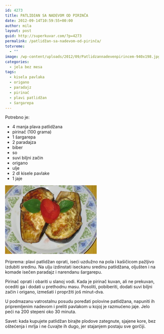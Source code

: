 ```yaml
---
id: 4273
title: PATLIDžAN SA NADEVOM OD PIRINČA
date: 2012-09-14T10:59:55+00:00
author: mila
layout: post
guid: http://superkuvar.com/?p=4273
permalink: /patlidžan-sa-nadevom-od-pirinča/
totvreme:
  - ""
image: /wp-content/uploads/2012/09/Patlidzannadevenpirincem-940x198.jpg
categories:
  - jela bez mesa
tags:
  - kisela pavlaka
  - origano
  - paradajz
  - pirinač
  - plavi patlidžan
  - šargarepa
---
```

Potrebno je:

  * 4 manja plava patlidžana
  * pirinač (100 grama)
  * 1 šargarepa
  * 2 paradajza
  * biber
  * so
  * suvi biljni začin
  * origano
  * ulje
  * 2 dl kisele pavlake
  * 1 jaje

<img class="alignnone size-medium wp-image-4274" title="Patlidzannadevenpirincem" src="/wp-content/uploads/2012/09/Patlidzannadevenpirincem-300x225.jpg" alt="" width="300" height="225" /> 

Priprema: plavi patlidžan oprati, iseći uzdužno na pola i kašičicom pažljivo izdubiti sredinu. Na ulju izdinstati iseckanu sredinu patlidžana, oljušten i na komade isečen paradajz i narendanu šargarepu.

Pirinač oprati i obariti u slanoj vodi. Kada je pirinač kuvan, ali ne prekuvan, ocediti ga i dodati u prethodnu masu. Posoliti, pobiberiti, dodati suvi biljni začin i origano, izmešati i propržiti još minut-dva.

U podmazanu vatrostalnu posudu poređati polovine patlidžana, napuniti ih pripremljenim nadevom i preliti pavlakom u kojoj je razmućeno jaje. Jelo peći na 200 stepeni oko 30 minuta.

Savet: kada kupujete patlidžan birajte plodove zategnute, sjajene kore, bez oštećenja i mrlja i ne čuvajte ih dugo, jer stajanjem postaju sve gorčiji.